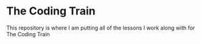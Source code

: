 # The Coding Train
This repository is where I am putting all of the lessons I work along with for The Coding Train
